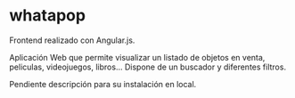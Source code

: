 # whatapop
Frontend realizado con Angular.js.

Aplicación Web que permite visualizar un listado de objetos en venta, peliculas, videojuegos, libros...
Dispone de un buscador y diferentes filtros.

Pendiente descripción para su instalación en local.
